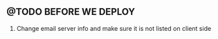 ## @TODO BEFORE WE DEPLOY ##
1. Change email server info and make sure it is not listed on client side
